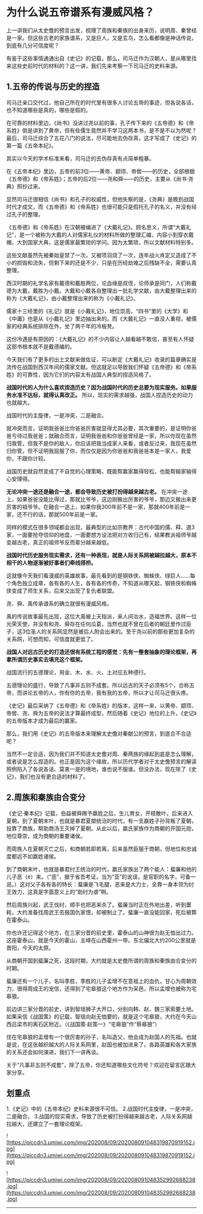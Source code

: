 # 为什么说五帝谱系有漫威风格？

上一讲我们从太史儋的预言出发，梳理了周族和秦族的出身来历，说明周、秦曾经是一家。但这些古老的家族谱系，又是巨人，又是玄鸟，怎么看都像是神话传说，到底有几分可信度呢？

有鉴于这些事情通通出自《史记》的记载，那么，司马迁作为汉朝人，是从哪里找来这些史前时代的材料的？这一讲，我们先来考察一下司马迁的史料来源。

## 1.五帝的传说与历史的捏造

司马迁亲口交代过，他自己所在的时代里有很多人讨论五帝的事迹，但各说各话，也不知道哪些是真的，哪些是假的。

在可靠的材料里边，《尚书》没讲过尧以前的事，孔子传下来的《五帝德》和《帝系姓》倒是讲到了黄帝，但有些儒生竟然并不学习这两本书，是不是不以为然呢？最后，司马迁综合了五花八门的说法，尽可能地去伪存真，这才写成了《史记》的第一篇《五帝本纪》。

其实以今天的学术标准来看，司马迁的去伪存真有点简单粗暴。

在《五帝本纪》里边，五帝的前3位——黄帝、颛顼、帝喾——的历史，全部根据《五帝德》和《帝系姓》；五帝的后2位——尧和舜——的历史，主要从《尚书·尧典》照抄过来。

显然司马迁很相信《尚书》和孔子的权威性，但他失察的是，《尧典》是晚到战国时代才成文，而《五帝德》和《帝系姓》也很可能只是假托孔子的名义，并没有经过孔子的整理。

《五帝德》和《帝系姓》在汉朝被编进了《大戴礼记》。顾名思义，所谓“大戴礼记”，是一个被称为大戴的人对儒家礼仪的材料所做的整理汇编，内容小到穿衣戴帽，大到国家大典，这是儒家最繁琐的学问。因为太繁琐，所以文献材料特别多。

这些文献虽然先被秦始皇禁了一次，又被项羽烧了一次，连年战火肯定又造成了不小的损毁和流失，但剩下来的还是不少，只是在历经劫难之后残缺不全，需要认真整理。

西汉时期的礼学名家有戴德和戴胜两位，论血缘是叔侄，论师承是同门，人们称戴德为大戴，戴胜为小戴。大戴和小戴各自整理出一批礼学文献，由大戴整理出来的称为《大戴礼记》，由小戴整理出来的称为《小戴礼记》。

儒家十三经里的《礼记》就是《小戴礼记》，地位崇高，“四书”里的《大学》和《中庸》也是从《小戴礼记》里边抽出来的。而《大戴礼记》一直没人重视，被儒家的经典系统排除在外，坐了两千年的冷板凳。

这份冷遇是有原因的：《大戴礼记》的不少内容让人越看越不敢信，甚至有人怀疑这部书根本就不是戴德编的。

今天我们有了更多的出土文献来做佐证，可以断定《大戴礼记》收录的篇章确实是流传在战国到西汉年间的儒家文献。但这就足以导致我们怀疑《五帝德》和《帝系姓》的可靠性，因为它们的内容太有战国人典型的捏造风格了。

 **战国时代的人为什么喜欢捏造历史？因为战国时代的历史总要为现实服务。如果服务水准不达标，就得认真改正。** 所以，现实的需求越强，战国人捏造历史的动力也就越大。

战国时代的主旋律，一是冲突，二是融合。

就冲突而言，证明我爸爸比你爸爸厉害就显得尤其必要，其次重要的，是证明你爸爸亏待过我爸爸；就融合而言，证明我爸爸和你爸爸曾经是一家，所以你现在虽然归我管，但我不是你的敌人，你应该把我当成家人来看，或者反过来，我现在虽然归你管，但不证明我屈服了你，而仅仅是因为你爸爸和我爸爸本是一家人，我爱你，不跟你计较。

战国历史就自然变成了不自觉的心理策略，既能帮赢家赢得轻松，也能帮输家输得心安理得。

 **无论冲突一途还是融合一途，都会导致历史被打扮得越来越古老。** 在冲突一途上，如果爸爸没能比得过，那就比爷爷，这边刚搬出厉害的爷爷，那边又搬出来更厉害的祖爷爷。在融合一途上，如果你我300年前不是一家，那就400年前是一家，还不行的话，那就500年前是一家。

同样的模式在很多领域都会出现，最典型的比如宗教界：古代中国的儒、释、道3家，一面要抢夺信仰的地盘，一面要想方设法把对方收归己有，结果教派祖师爷越变越古老，真正的祖师爷反而辈分越来越低。

 **战国时代历史服务现实需求，还有一种表现，就是人际关系网被越拉越大，原本不相干的人物逐渐被好事者们牵线搭桥。**

这就像今天我们看漫威的英雄故事，最先看到的是钢铁侠、蜘蛛侠、绿巨人……每个角色独立成章，各有各的人生，各有各的传奇，不知道从哪天起，钢铁侠和蜘蛛侠变成了师生关系，后来又出现了复仇者联盟。

尧、舜、禹传承谱系的确立就很有漫威风格。

禹的传说故事最先出现，这位大禹被上天指派，来人间治水，造福世界。这样一位光荣天使，并没有和尧、舜存在任何瓜葛，当然也就不曾在后者的朝廷里作过臣子，这3位圣人的关系网显然是被后人附会出来的。至于尧以前的那些更加复杂的关系网，可想而知，可信度就更低了。

 **战国人对远古历史的打造还很有系统工程的感觉：先有一整套抽象的理论框架，再拿所谓历史事实去填充这个框架。**

战国流行的五德理论，用金、木、水、火、土对应五种德行。

五德理论的盛行，导致了凡事非五则不成套。所以远古的天子必须有5个，合称五帝，而讲论五帝的人，你有你的五帝，我有我的五帝，所以才让司马迁很头疼。

《史记》最后采纳了《五帝德》和《帝系姓》的版本，这样一来，以黄帝、颛顼、帝喾、尧、舜为五帝的说法才算最终成型，然后随着《史记》地位的上升，《史记》的五帝版本才成为最后的赢家。

那么，我们用《史记》的五帝版本来理解太史儋对秦献公的预言，到底合不合适呢？

当然不一定合适，因为我们并不知道太史儋对周、秦两族的缘起到底是怎么理解，或者说是怎么捏造的。也正是因为这个缘故，所以历代学者对于太史儋预言的解读照例陷入了各说各话、莫衷一是的境地，谁也说不服谁。但没办法，现在除了《史记》，我们也没有更合适的材料了。

## 2.周族和秦族由合变分

《史记·秦本纪》记载，伯益被舜赐予嬴姓之后，生儿育女，开枝散叶。后来进入夏朝，到了夏朝末叶，也就是暴君夏桀统治的时代，有一支嬴姓子孙背叛了夏朝，投靠了商族，帮助商汤王灭掉了夏朝。从此以后，嬴氏家族作为商朝的开国元勋，地位尊崇，成为商朝的重要诸侯。

而周族人在夏朝灭亡之后，和商朝若即若离，后来虽然臣服于商朝，但地位和忠诚度都远不如嬴姓诸侯。

到了商朝末叶，也就是暴君纣王统治的时代，嬴氏家族出了两个能人：蜚廉和他的儿子恶（è）来。（“恶”，据于省吾考证，当为“亚”的讹误，是官职的名字，可备一说。）这对父子各有各的特长：蜚廉是飞毛腿，恶来是大力士，全靠一身本领为纣王效力，这真是字面意义上的“助纣为虐”啊。

然后周族兴起，武王伐纣，顺手也把恶来杀了。蜚廉当时正在外地出差，听到噩耗，大约准备找周武王去报国仇家恨，却被制止了。蜚廉一直没能回家，死后被葬在霍泰山。

你也许还记得这个地方，在三家分晋的前史里，霍泰山的山神很为赵无恤出过力。这座霍泰山，就是今天的霍山，主峰在山西霍州一带。东北偏北大约200公里就是晋阳，今天的太原。

从商朝开国到蜚廉之死，这段时期，大约就是太史儋所谓的周族和秦族由合变分的时期。

蜚廉还有一个儿子，名叫季胜，季胜的儿子孟增不在意祖上的血仇，甘心为周朝效力，很得周成王的宠信，还得到了宅皋狼这个地方作为采邑，所以孟增也被称为宅皋狼。

前边讲三家分晋的前史，讲到智瑶狮子大开口，分别向韩、赵、魏三家索要土地。如果采信《战国策》的记载，智瑶向赵无恤要的，就是这个宅皋狼，大约在今天山西吕梁市的离石区附近。（《战国策·赵策一》“宅皋狼”作“蔡皋狼”）

住在宅皋狼的孟增有一个很厉害的孙子，名叫造父，他会成为赵国人的先祖。也就是说，在这张越织越大的人际关系网里，赵国也被加进来了。各路英雄和各大家族的关系还会如何演进，我们下一讲再谈。

关于“凡事非五则不成套”，除了五帝，你还知道哪些文化符号？欢迎在留言区跟大家分享。

## 划重点

1.《史记》中的《五帝本纪》史料来源很不可信。
2.战国时代主旋律，一是冲突，二是融合。
3.战国的现实需求，导致了历史被打扮得越来越古老，人际关系网越拉越大，还建立了一套理论框架。

![https://piccdn3.umiwi.com/img/202008/09/202008091048319870919152.jpg](https://piccdn3.umiwi.com/img/202008/09/202008091048319870919152.jpg)

![https://piccdn3.umiwi.com/img/202008/09/202008091048352992688238.jpg](https://piccdn3.umiwi.com/img/202008/09/202008091048352992688238.jpg)

---
